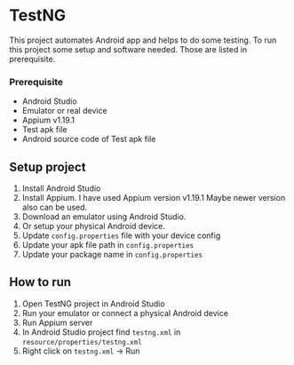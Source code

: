 # TestNG

This project automates Android app and helps to do some testing.
To run this project some setup and software needed. Those are listed in prerequisite.

### Prerequisite

- Android Studio
- Emulator or real device
- Appium v1.19.1
- Test apk file
- Android source code of Test apk file

## Setup project

1. Install Android Studio
2. Install Appium. I have used Appium version v1.19.1
Maybe newer version also can be used.
3. Download an emulator using Android Studio.
4. Or setup your physical Android device.
5. Update `config.properties` file with your device config
6. Update your apk file path in `config.properties`
7. Update your package name in `config.properties`

## How to run

1. Open TestNG project in Android Studio
2. Run your emulator or connect a physical Android device
3. Run Appium server
4. In Android Studio project find `testng.xml` in `resource/properties/testng.xml`
5. Right click on `testng.xml` -> Run